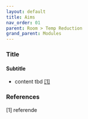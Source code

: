 ```yaml
---
layout: default
title: Aims
nav_order: 01
parent: Room > Temp Reduction
grand_parent: Modules
---
```


### Title
#### Subtitle
- content tbd <a href="#referencename">[1]</a>

### References
<a id="referencename">[1]</a> referende <br>

